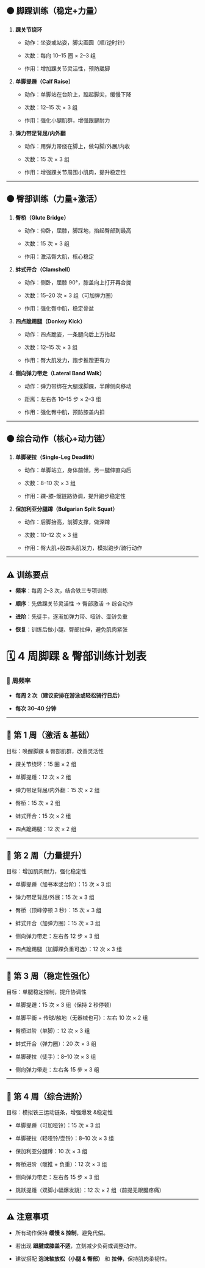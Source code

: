 ## 🟠 脚踝训练（稳定+力量）

1. **踝关节绕环**
    
    - 动作：坐姿或站姿，脚尖画圆（顺/逆时针）
        
    - 次数：每向 10–15 圈 × 2–3 组
        
    - 作用：增加踝关节灵活性，预防崴脚
        
2. **单脚提踵（Calf Raise）**
    
    - 动作：单脚站在台阶上，踮起脚尖，缓慢下降
        
    - 次数：12–15 次 × 3 组
        
    - 作用：强化小腿肌群，增强跟腱耐力
        
3. **弹力带足背屈/内外翻**
    
    - 动作：用弹力带绕在脚上，做勾脚/外展/内收
        
    - 次数：15 次 × 3 组
        
    - 作用：增强踝关节周围小肌肉，提升稳定性
        

---

## 🟠 臀部训练（力量+激活）

1. **臀桥（Glute Bridge）**
    
    - 动作：仰卧，屈膝，脚踩地，抬起臀部到最高
        
    - 次数：15 次 × 3 组
        
    - 作用：激活臀大肌，核心稳定
        
2. **蚌式开合（Clamshell）**
    
    - 动作：侧卧，屈膝 90°，膝盖向上打开再合拢
        
    - 次数：15–20 次 × 3 组（可加弹力圈）
        
    - 作用：强化臀中肌，稳定骨盆
        
3. **四点跪踢腿（Donkey Kick）**
    
    - 动作：四点跪姿，一条腿向后上方抬起
        
    - 次数：12–15 次 × 3 组
        
    - 作用：臀大肌发力，跑步推蹬更有力
        
4. **侧向弹力带走（Lateral Band Walk）**
    
    - 动作：弹力带绑在大腿或脚踝，半蹲侧向移动
        
    - 距离：左右各 10–15 步 × 2–3 组
        
    - 作用：强化臀中肌，预防膝盖内扣
        

---

## 🟠 综合动作（核心+动力链）

1. **单脚硬拉（Single-Leg Deadlift）**
    
    - 动作：单脚站立，身体前倾，另一腿伸直向后
        
    - 次数：8–10 次 × 3 组
        
    - 作用：踝-膝-髋链路协调，提升跑步稳定性
        
2. **保加利亚分腿蹲（Bulgarian Split Squat）**
    
    - 动作：后脚抬高，前脚支撑，做深蹲
        
    - 次数：10–12 次 × 3 组
        
    - 作用：臀大肌+股四头肌发力，模拟跑步/骑行动作
        

---

## ⚠️ 训练要点

- **频率**：每周 2–3 次，结合铁三专项训练
    
- **顺序**：先做踝关节灵活性 → 臀部激活 → 综合动作
    
- **进阶**：先徒手，逐渐加弹力带、哑铃、壶铃负重
    
- **恢复**：训练后做小腿、臀部拉伸，避免肌肉紧张



# 🗓 4 周脚踝 & 臀部训练计划表

### 🔹 周频率

- **每周 2 次（建议安排在游泳或轻松骑行日后）**
    
- **每次 30–40 分钟**
    

---

## 📅 第 1 周（激活 & 基础）

目标：唤醒脚踝 & 臀部肌群，改善灵活性

- 踝关节绕环：15 圈 × 2 组
    
- 单脚提踵：12 次 × 2 组
    
- 弹力带足背屈/内外翻：15 次 × 2 组
    
- 臀桥：15 次 × 2 组
    
- 蚌式开合：15 次 × 2 组
    
- 四点跪踢腿：12 次 × 2 组
    

---

## 📅 第 2 周（力量提升）

目标：增加肌肉耐力，强化稳定性

- 单脚提踵（加书本或台阶）：15 次 × 3 组
    
- 弹力带足背屈/外展：15 次 × 3 组
    
- 臀桥（顶峰停顿 3 秒）：15 次 × 3 组
    
- 蚌式开合（加弹力圈）：15 次 × 3 组
    
- 侧向弹力带走：左右各 12 步 × 3 组
    
- 四点跪踢腿（加脚踝负重可选）：12 次 × 3 组
    

---

## 📅 第 3 周（稳定性强化）

目标：单腿稳定控制，提升协调性

- 单脚提踵：15 次 × 3 组（保持 2 秒停顿）
    
- 单脚平衡 + 传球/触地（无器械也可）：左右 10 次 × 2 组
    
- 臀桥进阶（单脚）：12 次 × 3 组
    
- 蚌式开合（弹力圈）：20 次 × 3 组
    
- 单脚硬拉（徒手）：8–10 次 × 3 组
    
- 侧向弹力带走：左右各 15 步 × 3 组
    

---

## 📅 第 4 周（综合进阶）

目标：模拟铁三运动链条，增强爆发 &稳定性

- 单脚提踵（可加哑铃）：15 次 × 3 组
    
- 单脚硬拉（轻哑铃/壶铃）：8–10 次 × 3 组
    
- 保加利亚分腿蹲：10 次 × 3 组
    
- 臀桥进阶（髋推 + 负重）：12 次 × 3 组
    
- 侧向弹力带走：左右各 15 步 × 3 组
    
- 跳跃提踵（双脚小幅爆发跳）：12 次 × 2 组（前提无跟腱疼痛）
    

---

## ⚠️ 注意事项

- 所有动作保持 **缓慢 & 控制**，避免代偿。
    
- 若出现 **跟腱或膝盖不适**，立刻减少负荷或调整动作。
    
- 建议搭配 **泡沫轴放松（小腿 & 臀部）** 和 **拉伸**，保持肌肉柔韧性。